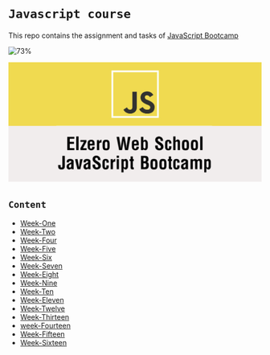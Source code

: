 # `Javascript course` 

 
This repo contains the assignment and tasks of [JavaScript Bootcamp](https://elzero.org/study/javascript-bootcamp-2021-study-plan/) 

![73%](https://progress-bar.dev/73/?title=soon🔜)

![logo](Elzero.png)

## `Content`
- [Week-One](week-1(Intro)/)
- [Week-Two](week-2(data%20Types)/)
- [Week-Four](week-4(number%26string)/)
- [Week-Five](week-5(flow%20control)/)
- [Week-Six](week-6(Array)/)
- [Week-Seven](week-7(Loops)/)
- [Week-Eight](week-8(functions)/)
- [Week-Nine](week-9(functions-2)/)
- [Week-Ten](week-10(Higher-Order-Functions)/) 
- [Week-Eleven](week-11(object)/)
- [Week-Twelve](week-12(DOM)/)
- [Week-Thirteen](week-13(DOM-Events)/)
- [week-Fourteen](week-14(BOM)/)
- [Week-Fifteen](week-15(BOM-localStorage)/)
- [Week-Sixteen](week-16(Destructuring-Arrays)/)
  
